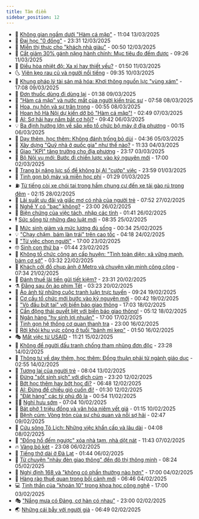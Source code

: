 ```yaml
---
title: Tâm điểm
sidebar_position: 12
---
```


<!-- dantri-tam-diem:START -->
- 🚦 [Không gian ngầm dưới &quot;Hàm cá mập&quot;](https://dantri.com.vn/tam-diem/khong-gian-ngam-duoi-ham-ca-map-20250313143725528.htm) - 11:04 13/03/2025
- 🫶 [Đại học &quot;0 đồng&quot;](https://dantri.com.vn/tam-diem/dai-hoc-0-dong-20250313061319825.htm) - 23:31 12/03/2025
- 🦏 [Miễn thị thực cho &quot;khách nhà giàu&quot;](https://dantri.com.vn/tam-diem/mien-thi-thuc-cho-khach-nha-giau-20250311205311654.htm) - 00:50 12/03/2025
- 🧰 [Cắt giảm 30% gánh nặng hành chính: Mục tiêu đo đếm được](https://dantri.com.vn/tam-diem/cat-giam-30-ganh-nang-hanh-chinh-muc-tieu-do-dem-duoc-20250311162632810.htm) - 09:26 11/03/2025
- 🙉 [Điều hòa nhiệt độ: Xa xỉ hay thiết yếu?](https://dantri.com.vn/tam-diem/dieu-hoa-nhiet-do-xa-xi-hay-thiet-yeu-20250311084157365.htm) - 01:50 11/03/2025
- 🌜 [Viên kẹo rau củ và người nổi tiếng](https://dantri.com.vn/tam-diem/vien-keo-rau-cu-va-nguoi-noi-tieng-20250310163411574.htm) - 09:35 10/03/2025
- 🤔 [Khung pháp lý tài sản mã hóa: Khơi thông nguồn lực &quot;vùng xám&quot;](https://dantri.com.vn/tam-diem/khung-phap-ly-tai-san-ma-hoa-khoi-thong-nguon-luc-vung-xam-20250306160610979.htm) - 17:08 09/03/2025
- 🤩 [Đơn thuốc dùng đi dùng lại](https://dantri.com.vn/tam-diem/don-thuoc-dung-di-dung-lai-20250309083841566.htm) - 01:38 09/03/2025
- 🦅 [&quot;Hàm cá mập&quot; và nước mắt của người kiến trúc sư](https://dantri.com.vn/tam-diem/ham-ca-map-va-nuoc-mat-cua-nguoi-kien-truc-su-20250308143334073.htm) - 07:58 08/03/2025
- 💫 [Hoa, nụ hôn và sự trân trọng](https://dantri.com.vn/tam-diem/hoa-nu-hon-va-su-tran-trong-20250308075543377.htm) - 00:55 08/03/2025
- 🤗 [Hoan hô Hà Nội dự kiến dỡ bỏ &quot;Hàm cá mập&quot;!](https://dantri.com.vn/tam-diem/hoan-ho-ha-noi-du-kien-do-bo-ham-ca-map-20250306180021697.htm) - 02:49 07/03/2025
- 🫶 [AI: Sợ hãi hay nắm bắt cơ hội?](https://dantri.com.vn/tam-diem/ai-so-hai-hay-nam-bat-co-hoi-20250305221305042.htm) - 09:42 06/03/2025
- 💡 [Ba định hướng lớn về sắp xếp tổ chức bộ máy ở địa phương](https://dantri.com.vn/tam-diem/ba-dinh-huong-lon-ve-sap-xep-to-chuc-bo-may-o-dia-phuong-20250305211751872.htm) - 00:15 06/03/2025
- 🌮 [Dạy thêm, học thêm: Không đánh trống bỏ dùi](https://dantri.com.vn/tam-diem/day-them-hoc-them-khong-danh-trong-bo-dui-20250305105910420.htm) - 04:36 05/03/2025
- 🌊 [Xây dựng &quot;Quỹ nhà ở quốc gia&quot; như thế nào?](https://dantri.com.vn/tam-diem/xay-dung-quy-nha-o-quoc-gia-nhu-the-nao-20250304103346773.htm) - 11:33 04/03/2025
- 👹 [Giao &quot;KPI&quot; tăng trưởng cho địa phương](https://dantri.com.vn/tam-diem/giao-kpi-tang-truong-cho-dia-phuong-20250302215307355.htm) - 23:17 03/03/2025
- 🤩 [Bộ Nội vụ mới: Bước đi chiến lược vào kỷ nguyên mới](https://dantri.com.vn/tam-diem/bo-noi-vu-moi-buoc-di-chien-luoc-vao-ky-nguyen-moi-20250302192245027.htm) - 17:00 02/03/2025
- 💄 [Trang bị năng lực số để không bị AI &quot;cướp&quot; việc](https://dantri.com.vn/tam-diem/trang-bi-nang-luc-so-de-khong-bi-ai-cuop-viec-20250302065730043.htm) - 23:59 01/03/2025
- 🦣 [Tinh gọn bộ máy và miễn học phí](https://dantri.com.vn/tam-diem/tinh-gon-bo-may-va-mien-hoc-phi-20250301074600619.htm) - 01:29 01/03/2025
- ⛽️ [Từ tiếng còi xe chói tai trong hầm chung cư đến xe tải gào rú trong đêm](https://dantri.com.vn/tam-diem/tu-tieng-coi-xe-choi-tai-trong-ham-chung-cu-den-xe-tai-gao-ru-trong-dem-20250228064255547.htm) - 02:15 28/02/2025
- 🌁 [Lãi suất ưu đãi và giấc mơ có nhà của người trẻ](https://dantri.com.vn/tam-diem/lai-suat-uu-dai-va-giac-mo-co-nha-cua-nguoi-tre-20250227103924600.htm) - 07:52 27/02/2025
- 🥳 [Nghề Y có &quot;bạc&quot; không?](https://dantri.com.vn/tam-diem/nghe-y-co-bac-khong-20250226205841382.htm) - 23:00 26/02/2025
- 🧐 [Biện chứng của việc tách, nhập các tỉnh](https://dantri.com.vn/tam-diem/bien-chung-cua-viec-tach-nhap-cac-tinh-20250226084137447.htm) - 01:41 26/02/2025
- 🕴 [Sức sống từ những đạo luật mới](https://dantri.com.vn/tam-diem/suc-song-tu-nhung-dao-luat-moi-20250225070350361.htm) - 08:35 25/02/2025
- 🥳 [Mức sinh giảm và mức lương đủ sống](https://dantri.com.vn/tam-diem/muc-sinh-giam-va-muc-luong-du-song-20250224210409250.htm) - 00:34 25/02/2025
- 💡 [&quot;Chạy chậm, bám làn trái&quot; trên cao tốc](https://dantri.com.vn/tam-diem/chay-cham-bam-lan-trai-tren-cao-toc-20250223224515237.htm) - 04:18 24/02/2025
- 🦣 [&quot;Từ việc chọn người&quot;](https://dantri.com.vn/tam-diem/tu-viec-chon-nguoi-20250222223313269.htm) - 17:00 23/02/2025
- 🤓 [Sinh con thứ ba](https://dantri.com.vn/tam-diem/sinh-con-thu-ba-20250222221943179.htm) - 01:44 23/02/2025
- 🤭 [Không tổ chức công an cấp huyện: &quot;Tỉnh toàn diện; xã vững mạnh, bám cơ sở&quot;](https://dantri.com.vn/tam-diem/khong-to-chuc-cong-an-cap-huyen-tinh-toan-dien-xa-vung-manh-bam-co-so-20250222093951849.htm) - 03:32 22/02/2025
- 🌮 [Khách cởi đồ chụp ảnh ở Metro và chuyện văn minh công cộng](https://dantri.com.vn/tam-diem/khach-coi-do-chup-anh-o-metro-va-chuyen-van-minh-cong-cong-20250221143404925.htm) - 07:34 21/02/2025
- 🗽 [Đánh thuế lãi tiền gửi tiết kiệm?](https://dantri.com.vn/tam-diem/danh-thue-lai-tien-gui-tiet-kiem-20250220213338971.htm) - 23:31 20/02/2025
- ⚗️ [Đằng sau ồn ào phim Tết](https://dantri.com.vn/tam-diem/dang-sau-on-ao-phim-tet-20250220090612676.htm) - 03:23 20/02/2025
- 🥰 [Ảo ảnh từ những cuộc tranh luận trực tuyến](https://dantri.com.vn/tam-diem/ao-anh-tu-nhung-cuoc-tranh-luan-truc-tuyen-20250217153247364.htm) - 09:24 19/02/2025
- 🚀 [Cơ cấu tổ chức mới bước vào kỷ nguyên mới](https://dantri.com.vn/tam-diem/co-cau-to-chuc-moi-buoc-vao-ky-nguyen-moi-20250219074246106.htm) - 00:42 19/02/2025
- 🎊 [&quot;Vò đầu bứt tai&quot; với biển báo giao thông](https://dantri.com.vn/tam-diem/vo-dau-but-tai-voi-bien-bao-giao-thong-20250219000254472.htm) - 17:03 18/02/2025
- 🦣 [Cần động thái quyết liệt với biển báo giao thông!](https://dantri.com.vn/tam-diem/can-dong-thai-quyet-liet-voi-bien-bao-giao-thong-20250218104215960.htm) - 05:12 18/02/2025
- 🎃 [Ngân hàng &quot;hy sinh lợi nhuận&quot;](https://dantri.com.vn/tam-diem/ngan-hang-hy-sinh-loi-nhuan-20250216213241824.htm) - 17:00 17/02/2025
- 💂 [Tinh gọn hệ thống cơ quan thanh tra](https://dantri.com.vn/tam-diem/tinh-gon-he-thong-co-quan-thanh-tra-20250216195637358.htm) - 23:00 16/02/2025
- 🦒 [Rời khỏi khu vực công ở tuổi &quot;bánh mì kẹp&quot;](https://dantri.com.vn/tam-diem/roi-khoi-khu-vuc-cong-o-tuoi-banh-mi-kep-20250215195036858.htm) - 01:50 16/02/2025
- 🎭 [Mất việc từ USAID](https://dantri.com.vn/tam-diem/mat-viec-tu-usaid-20250215181631520.htm) - 11:21 15/02/2025
- 📝 [Không để người đấu tranh chống tham nhũng đơn độc](https://dantri.com.vn/tam-diem/khong-de-nguoi-dau-tranh-chong-tham-nhung-don-doc-20250213150011878.htm) - 23:28 14/02/2025
- 🦄 [Thông tư về dạy thêm, học thêm: Đồng thuận phải từ ngành giáo dục](https://dantri.com.vn/tam-diem/thong-tu-ve-day-them-hoc-them-dong-thuan-phai-tu-nganh-giao-duc-20250214082458535.htm) - 02:55 14/02/2025
- 🚀 [Tương lai của người trẻ](https://dantri.com.vn/tam-diem/tuong-lai-cua-nguoi-tre-20250213112123714.htm) - 08:04 13/02/2025
- 💂 [Đừng &quot;sốt sình sịch&quot; với dịch cúm](https://dantri.com.vn/tam-diem/dung-sot-sinh-sich-voi-dich-cum-20250212072946590.htm) - 23:20 12/02/2025
- 👀 [Bớt học thêm hay bớt học đi?](https://dantri.com.vn/tam-diem/bot-hoc-them-hay-bot-hoc-di-20250211211805120.htm) - 06:48 12/02/2025
- 🚦 [AI: Đừng để chiều gió cuốn đi!](https://dantri.com.vn/tam-diem/ai-dung-de-chieu-gio-cuon-di-20250212072133536.htm) - 01:30 12/02/2025
- 💃 [&quot;Đặt hàng&quot; các tỷ phú đô la](https://dantri.com.vn/tam-diem/dat-hang-cac-ty-phu-do-la-20250211074223663.htm) - 00:54 11/02/2025
- 🧑‍💻 [Nghỉ hưu sớm](https://dantri.com.vn/tam-diem/nghi-huu-som-20250210124013424.htm) - 07:04 10/02/2025
- 🥰 [Bát phở 1 triệu đồng và văn hóa niêm yết giá](https://dantri.com.vn/tam-diem/bat-pho-1-trieu-dong-va-van-hoa-niem-yet-gia-20250210081454318.htm) - 01:15 10/02/2025
- 🥳 [Bệnh cúm: Vòng tròn của sự chủ quan và nỗi sợ hãi](https://dantri.com.vn/tam-diem/benh-cum-vong-tron-cua-su-chu-quan-va-noi-so-hai-20250208131147750.htm) - 02:47 09/02/2025
- 🥳 [Cứu sông Tô Lịch: Những việc khẩn cấp và lâu dài](https://dantri.com.vn/tam-diem/cuu-song-to-lich-nhung-viec-khan-cap-va-lau-dai-20250208110805749.htm) - 04:08 08/02/2025
- 🎉 [&quot;Đồng hồ đếm ngược&quot; xóa nhà tạm, nhà dột nát](https://dantri.com.vn/tam-diem/dong-ho-dem-nguoc-xoa-nha-tam-nha-dot-nat-20250207173741689.htm) - 11:43 07/02/2025
- 🔥 [Vàng bỏ két](https://dantri.com.vn/tam-diem/vang-bo-ket-20250206184158835.htm) - 23:08 06/02/2025
- 🥸 [Tiếng thở dài ở Đà Lạt](https://dantri.com.vn/tam-diem/tieng-tho-dai-o-da-lat-20250205171523396.htm) - 01:44 06/02/2025
- 💯 [Từ chuyện &quot;nhảy đèn giao thông&quot; đến đô thị thông minh](https://dantri.com.vn/tam-diem/tu-chuyen-nhay-den-giao-thong-den-do-thi-thong-minh-20250205103905190.htm) - 08:24 05/02/2025
- 🦏 [Nghị định 168 và &quot;không có phần thưởng nào hơn&quot;](https://dantri.com.vn/tam-diem/nghi-dinh-168-va-khong-co-phan-thuong-nao-hon-20250204223653256.htm) - 17:00 04/02/2025
- 👹 [Hàng rào thuế quan trong bối cảnh mới](https://dantri.com.vn/tam-diem/hang-rao-thue-quan-trong-boi-canh-moi-20250204085752010.htm) - 06:46 04/02/2025
- 💻 [Tinh thần của &quot;khoán 10&quot; trong khoa học công nghệ](https://dantri.com.vn/tam-diem/tinh-than-cua-khoan-10-trong-khoa-hoc-cong-nghe-20250203181919024.htm) - 17:00 03/02/2025
- 🎭 [&quot;Nắng mưa có Đảng, cơ hàn có nhau&quot;](https://dantri.com.vn/tam-diem/nang-mua-co-dang-co-han-co-nhau-20250126205759945.htm) - 23:00 02/02/2025
- 🌏 [Những cái bẫy với người già](https://dantri.com.vn/tam-diem/nhung-cai-bay-voi-nguoi-gia-20250202134851635.htm) - 06:49 02/02/2025<!-- dantri-tam-diem:END -->
